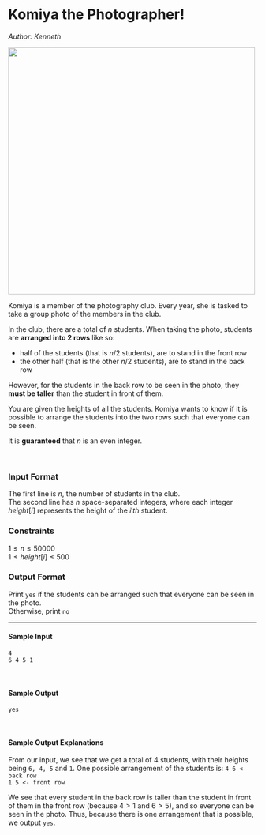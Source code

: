 # Komiya the Photographer!
*Author: Kenneth*

<img src="https://apprenticemages.files.wordpress.com/2017/10/screenshot-121.png?w=840" width="500" />

Komiya is a member of the photography club. Every year, she is tasked to take a group photo of the members in the club.

In the club, there are a total of $n$ students. When taking the photo, students are <strong>arranged into 2 rows</strong> like so:
- half of the students (that is $n / 2$ students), are to stand in the front row</li>
- the other half (that is the other $n / 2$ students), are to stand in the back row</li>
	
However, for the students in the back row to be seen in the photo, they <strong>must be taller</strong> than the student in front of them.

You are given the heights of all the students. Komiya wants to know if it is possible to arrange the students into the two rows such that everyone can be seen.

It is <strong>guaranteed</strong> that $n$ is an even integer.

<br />

### Input Format
The first line is $n$, the number of students in the club.  
The second line has $n$ space-separated integers, where each integer $height[i]$ represents the height of the $i'th$ student.

### Constraints
$1 \leq n \leq 50000$  
$1 \leq height[i] \leq 500$
<br />

### Output Format
Print <code>yes</code> if the students can be arranged such that everyone can be seen in the photo.   
Otherwise, print <code>no</code>
<br />
<hr />

#### Sample Input
```
4
6 4 5 1
```
<br />

#### Sample Output
```
yes
```
<br />

#### Sample Output Explanations
From our input, we see that we get a total of 4 students, with their heights being <code>6, 4, 5</code> and <code>1</code>.
One possible arrangement of the students is:
`4 6 <- back row`<br/>
`1 5 <- front row`<br />

We see that every student in the back row is taller than the student in front of them in the front row (because $4 > 1$ and $6 > 5$), and so everyone can be seen in the photo. Thus, because there is one arrangement that is possible, we output <code>yes</code>.